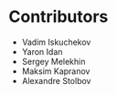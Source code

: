# Contributors

* Vadim Iskuchekov
* Yaron Idan
* Sergey Melekhin
* Maksim Kapranov
* Alexandre Stolbov
